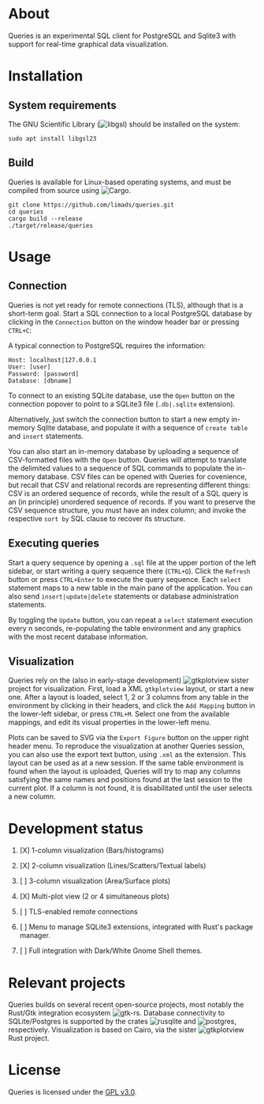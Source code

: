 # About

Queries is an experimental SQL client for PostgreSQL and Sqlite3 with support for real-time graphical data visualization.

# Installation

## System requirements

The GNU Scientific Library (![libgsl](https://www.gnu.org/software/gsl/)) should be installed on the system:

```
sudo apt install libgsl23
```

## Build

Queries is available for Linux-based operating systems, and must be compiled from source using ![Cargo](https://www.rust-lang.org/tools/install). 

```shell
git clone https://github.com/limads/queries.git
cd queries
cargo build --release
./target/release/queries
```

# Usage

## Connection 

Queries is not yet ready for remote connections (TLS), although that is a short-term goal. Start a SQL connection to a local PostgreSQL database by clicking in the `Connection` button on the window header bar or pressing `CTRL+C`:

A typical connection to PostgreSQL requires the information:

```
Host: localhost|127.0.0.1
User: [user]
Password: [password]
Database: [dbname]
```

To connect to an existing SQLite database, use the `Open` button on the connection popover to point to a SQLite3 file (`.db|.sqlite` extension). 

Alternatively, just switch the connection button to start a new empty in-memory Sqlite database, and populate it with a sequence of `create table` and `insert` statements.

You can also start an in-memory database by uploading a sequence of CSV-formatted files with the `Open` button. Queries will attempt to translate the delimited values to a sequence of SQL commands to populate the in-memory database. CSV files can be opened with Queries for covenience, but recall that CSV and relational records are representing different things: CSV is an ordered sequence of records, while the result of a SQL query is an (in principle) unordered sequence of records. If you want to preserve the CSV sequence structure, you must have an index column; and invoke the respective `sort by` SQL clause to recover its structure.

## Executing queries

Start a query sequence by opening a `.sql` file at the upper portion of the left sidebar, or start writing a query sequence there (`CTRL+Q`). Click the `Refresh` button or press `CTRL+Enter` to execute the query sequence. Each `select` statement maps to a new table in the main pane of the application. You can also send `insert|update|delete` statements or database administration statements. 

By toggling the `Update` button, you can repeat a `select` statement execution every n seconds, re-populating the table environment and any graphics with the most recent database information.

## Visualization

Queries rely on the (also in early-stage development) ![gtkplotview](https://github.com/limads/gtkplotview) sister project for visualization. First, load a XML `gtkplotview` layout, or start a new one. After a layout is loaded, select 1, 2 or 3 columns from any table in the environment by clicking in their headers, and click the `Add Mapping` button in the lower-left sidebar, or press `CTRL+M`. Select one from the available mappings, and edit its visual properties in the lower-left menu.

Plots can be saved to SVG via the `Export Figure` button on the upper right header menu. To reproduce the visualization at another Queries session, you can also use the export text button, using `.xml` as the extension. This layout can be used as at a new session. If the same table environment is found when the layout is uploaded, Queries will try to map any columns satisfying the same names and positions found at the last session to the current plot. If a column is not found, it is disabilitated until the user selects a new column.

# Development status

1. [X] 1-column visualization (Bars/histograms)

2. [X] 2-column visualization (Lines/Scatters/Textual labels)

3. [ ] 3-column visualization (Area/Surface plots)

4. [X] Multi-plot view (2 or 4 simultaneous plots)

5. [ ] TLS-enabled remote connections

6. [ ] Menu to manage SQLite3 extensions, integrated with Rust's package manager.

7. [ ] Full integration with Dark/White Gnome Shell themes.

# Relevant projects

Queries builds on several recent open-source projects, most notably the Rust/Gtk integration ecosystem ![gtk-rs](https://gtk-rs.org/). Database connectivity to SQLite/Postgres is supported by the crates ![rusqlite](https://crates.io/crates/rusqlite) and ![postgres](https://crates.io/crates/postgres), respectively. Visualization is based on Cairo, via the sister ![gtkplotview](https://github.com/limads/gtkplotview) Rust project.

# License

Queries is licensed under the [GPL v3.0](https://www.gnu.org/licenses/gpl-3.0.en.html).




